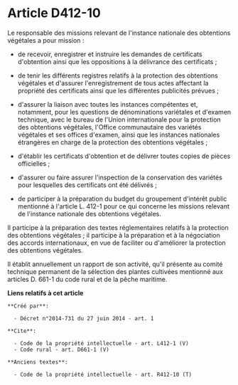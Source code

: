 # Article D412-10

Le responsable des missions relevant de l'instance nationale des obtentions végétales a pour mission :

- de recevoir, enregistrer et instruire les demandes de certificats d'obtention ainsi que les oppositions à la délivrance des
certificats ;

- de tenir les différents registres relatifs à la protection des obtentions végétales et d'assurer l'enregistrement de tous
actes affectant la propriété des certificats ainsi que les différentes publicités prévues ;

- d'assurer la liaison avec toutes les instances compétentes et, notamment, pour les questions de dénominations variétales et
d'examen technique, avec le bureau de l'Union internationale pour la protection des obtentions végétales, l'Office
communautaire des variétés végétales et ses offices d'examen, ainsi que les instances nationales étrangères en charge de la
protection des obtentions végétales ;

- d'établir les certificats d'obtention et de délivrer toutes copies de pièces officielles ;

- d'assurer ou faire assurer l'inspection de la conservation des variétés pour lesquelles des certificats ont été délivrés ;

- de participer à la préparation du budget du groupement d'intérêt public mentionné à l'article L. 412-1 pour ce qui concerne
les missions relevant de l'instance nationale des obtentions végétales. 

Il participe à la préparation des textes réglementaires relatifs à la protection des obtentions végétales ; il participe à la
préparation et à la négociation des accords internationaux, en vue de faciliter ou d'améliorer la protection des obtentions
végétales. 

Il établit annuellement un rapport de son activité, qu'il présente au comité technique permanent de la sélection des plantes
cultivées mentionné aux articles D. 661-1 du code rural et de la pêche maritime.

**Liens relatifs à cet article**

	**Créé par**:

	  - Décret n°2014-731 du 27 juin 2014 - art. 1

	**Cite**:

	  - Code de la propriété intellectuelle - art. L412-1 (V)
	  - Code rural - art. D661-1 (V)

	**Anciens textes**:

	  - Code de la propriété intellectuelle - art. R412-10 (T)
